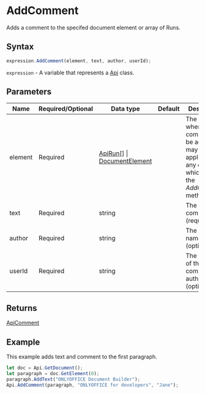 # AddComment

Adds a comment to the specifed document element or array of Runs.

## Syntax

```javascript
expression.AddComment(element, text, author, userId);
```

`expression` - A variable that represents a [Api](../Api.md) class.

## Parameters

| **Name** | **Required/Optional** | **Data type** | **Default** | **Description** |
| ------------- | ------------- | ------------- | ------------- | ------------- |
| element | Required | [ApiRun[]](../../ApiRun/ApiRun.md) \| [DocumentElement](../../Enumeration/DocumentElement.md) |  | The element where the comment will be added. It may be applied to any element which has the *AddComment* method. |
| text | Required | string |  | The comment text (required). |
| author | Required | string |  | The author's name (optional). |
| userId | Required | string |  | The user ID of the comment author (optional). |

## Returns

[ApiComment](../../ApiComment/ApiComment.md)

## Example

This example adds text and comment to the first paragraph.

```javascript editor-docx
let doc = Api.GetDocument();
let paragraph = doc.GetElement(0);
paragraph.AddText("ONLYOFFICE Document Builder");
Api.AddComment(paragraph, "ONLYOFFICE for developers", "Jane");
```
